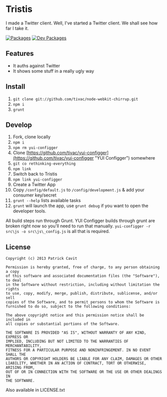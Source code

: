 Tristis
=======

I made a Twitter client. Well, I've started a Twitter client. We shall see how far I take it.

[![Packages](https://david-dm.org/tivac/tristis/status.png)](https://david-dm.org/tivac/tristis/)
[![Dev Packages](https://david-dm.org/tivac/tristis/dev-status.png)](https://david-dm.org/tivac/tristis/)


## Features ##

* It auths against Twitter
* It shows some stuff in a really ugly way

## Install ##

1. `git clone git://github.com/tivac/node-webkit-chirrup.git`
2. `npm i`
3. `grunt`

## Develop ##

1. Fork, clone locally
2. `npm i`
3. `npm rm yui-configger`
4. Clone [https://github.com/tivac/yui-configger](https://github.com/tivac/yui-configger "YUI Configger") somewhere
5. `git co rethinking-everything`
6. `npm link`
7. Switch back to Tristis
8. `npm link yui-configger`
9. Create a Twitter App
10. Copy `/config/default.js` to `/config/development.js` & add your consumer key/secret
11. `grunt --help` lists available tasks
12. `grunt` will launch the app, use `grunt debug` if you want to open the developer tools.

All build steps run through Grunt. YUI Configger builds through grunt are broken right now so you'll need to run that manually. `yui-configger -r src\js -o src\js\_config.js` is all that is required.

## License ##

```
Copyright (c) 2013 Patrick Cavit

Permission is hereby granted, free of charge, to any person obtaining a copy
of this software and associated documentation files (the "Software"), to deal
in the Software without restriction, including without limitation the rights
to use, copy, modify, merge, publish, distribute, sublicense, and/or sell
copies of the Software, and to permit persons to whom the Software is
furnished to do so, subject to the following conditions:

The above copyright notice and this permission notice shall be included in
all copies or substantial portions of the Software.

THE SOFTWARE IS PROVIDED "AS IS", WITHOUT WARRANTY OF ANY KIND, EXPRESS OR
IMPLIED, INCLUDING BUT NOT LIMITED TO THE WARRANTIES OF MERCHANTABILITY,
FITNESS FOR A PARTICULAR PURPOSE AND NONINFRINGEMENT. IN NO EVENT SHALL THE
AUTHORS OR COPYRIGHT HOLDERS BE LIABLE FOR ANY CLAIM, DAMAGES OR OTHER
LIABILITY, WHETHER IN AN ACTION OF CONTRACT, TORT OR OTHERWISE, ARISING FROM,
OUT OF OR IN CONNECTION WITH THE SOFTWARE OR THE USE OR OTHER DEALINGS IN
THE SOFTWARE.
```

Also available in LICENSE.txt
